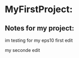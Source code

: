 # MyFirstProject:

## Notes for my project:


im testing for my eps10 first edit



my seconde edit 
